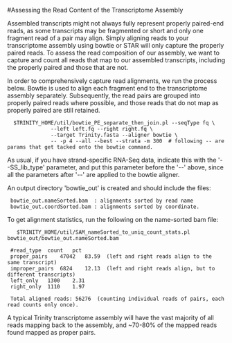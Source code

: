 #Assessing the Read Content of the Transcriptome Assembly

Assembled transcripts might not always fully represent properly paired-end reads, as some transcripts may be fragmented or short and only one fragment read of a pair may align.  Simply aligning reads to your transcriptome assembly using bowtie or STAR will only capture the properly paired reads.  To assess the read composition of our assembly, we want to capture and count all reads that map to our assembled transcripts, including the properly paired and those that are not.

In order to comprehensively capture read alignments, we run the process below.  Bowtie is used to align each fragment end to the transcriptome assembly separately. Subsequently, the read pairs are grouped into properly paired reads where possible, and those reads that do not map as properly paired are still retained.  

      $TRINITY_HOME/util/bowtie_PE_separate_then_join.pl --seqType fq \
                  --left left.fq --right right.fq \
                  --target Trinity.fasta --aligner bowtie \
                  -- -p 4 --all --best --strata -m 300  # following -- are params that get tacked onto the bowtie command.


As usual, if you have strand-specific RNA-Seq data, indicate this with the '--SS_lib_type' parameter, and put this parameter before the '--' above, since all the parameters after '--' are applied to the bowtie aligner.

An output directory 'bowtie_out' is created and should include the files:

     bowtie_out.nameSorted.bam  : alignments sorted by read name
     bowtie_out.coordSorted.bam : alignments sorted by coordinate.


To get alignment statistics, run the following on the name-sorted bam file:

       $TRINITY_HOME/util/SAM_nameSorted_to_uniq_count_stats.pl bowtie_out/bowtie_out.nameSorted.bam

     #read_type  count   pct
     proper_pairs    47042   83.59  (left and right reads align to the same transcript)
     improper_pairs  6824    12.13  (left and right reads align, but to different transcripts)
     left_only   1300    2.31 
     right_only  1110    1.97
 
     Total aligned reads: 56276  (counting individual reads of pairs, each read counts only once).



A typical Trinity transcriptome assembly will have the vast majority of all reads mapping back to the assembly, and ~70-80% of the mapped reads found mapped as proper pairs.

